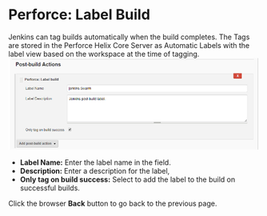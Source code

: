 ﻿# Perforce: Label Build
Jenkins can tag builds automatically when the build completes. The Tags are stored in the Perforce Helix Core Server as Automatic Labels with the label view based on the workspace at the time of tagging. 
![Perforce: Label Build](images/postbuildlabelbuild.png)

- **Label Name:** Enter the label name in the field.  
- **Description:** Enter a description for the label,  
- **Only tag on build success:** Select to add the label to the build on successful builds. 

Click the browser **Back** button to go back to the previous page. 
